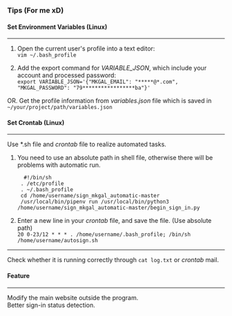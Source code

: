 ### Tips (For me xD) 

#### Set Environment Variables (Linux)
***
1. Open the current user's profile into a text editor:  
 `vim ~/.bash_profile`

2. Add the export command for *VARIABLE_JSON*, which include your account and processed password:  
`export VARIABLE_JSON='{"MKGAL_EMAIL": "*****@*.com", "MKGAL_PASSWORD": "79*****************ba"}'`

OR. Get the profile information from *variables.json* file which is saved in `~/your/project/path/variables.json`

#### Set Crontab (Linux)
***
Use \*.sh file and *crontab* file to realize automated tasks.  

1. You need to use an absolute path in shell file, otherwise there will be problems with automatic run.

		 #!/bin/sh	
		. /etc/profile
		. ~/.bash_profile
		cd /home/username/sign_mkgal_automatic-master
		/usr/local/bin/pipenv run /usr/local/bin/python3 /home/username/sign_mkgal_automatic-master/begin_sign_in.py  

2. Enter a new line in your *crontab* file, and save the file.  (Use absolute path)  
`20 0-23/12 * * * . /home/username/.bash_profile; /bin/sh /home/username/autosign.sh`
***
Check whether it is running correctly through `cat log.txt` or *crontab* mail.

#### Feature
***
Modify the main website outside the program.  
Better sign-in status detection.